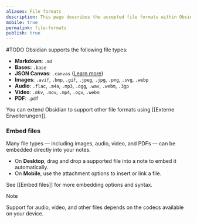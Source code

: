 ```yaml
---
aliases: File formats
description: This page describes the accepted file formats within Obsidian.
mobile: true
permalink: file-formats
publish: true
---
```

#TODO
Obsidian supports the following file types:

- **Markdown**: `.md`  
- **Bases:** `.base`
- **JSON Canvas**: `.canvas` ([Learn more](https://jsoncanvas.org/))  
- **Images**: `.avif`, `.bmp`, `.gif`, `.jpeg`, `.jpg`, `.png`, `.svg`, `.webp`  
- **Audio**: `.flac`, `.m4a`, `.mp3`, `.ogg`, `.wav`, `.webm`, `.3gp`  
- **Video**: `.mkv`, `.mov`, `.mp4`, `.ogv`, `.webm`  
- **PDF**: `.pdf`  

You can extend Obsidian to support other file formats using [[Externe Erweiterungen]].

### Embed files

Many file types — including images, audio, video, and PDFs — can be embedded directly into your notes.

- On **Desktop**, drag and drop a supported file into a note to embed it automatically.  
- On **Mobile**, use the attachment options to insert or link a file.

See [[Embed files]] for more embedding options and syntax.

> [!NOTE]
> Support for audio, video, and other files depends on the codecs available on your device.

